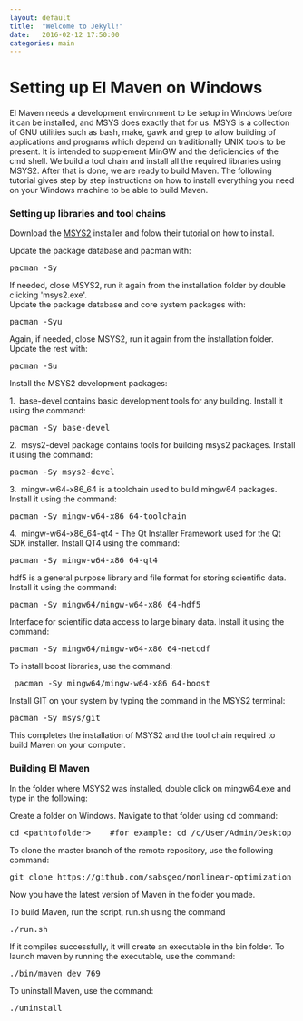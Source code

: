 ```yaml
---
layout: default
title:  "Welcome to Jekyll!"
date:   2016-02-12 17:50:00
categories: main
---
```

<h1>Setting up El Maven on Windows</h1>
<p>El Maven needs a development environment to be setup in Windows before it can be installed, and MSYS does exactly that for us. MSYS is a collection of GNU utilities such as bash, make, gawk and grep to allow building of applications and programs which depend on traditionally UNIX tools to be present. It is intended to supplement MinGW and the deficiencies of the cmd shell. We build a tool chain and install all the required libraries using MSYS2. After that is done, we are ready to build Maven. The following tutorial gives step by step instructions on how to install everything you need on your Windows machine to be able to build Maven.</p>
<h3>Setting up libraries and tool chains</h3>
<p>Download the <a href="http://msys2.github.io/">MSYS2</a> installer and folow their tutorial on how to install.</p>
<p>Update the package database and pacman with:<pre>pacman -Sy</pre></p>
<p>If needed, close MSYS2, run it again from the installation folder by double clicking 'msys2.exe'. </br>Update the package database and core system packages with:
<pre>pacman -Syu</pre></p>
<p>
    Again, if needed, close MSYS2, run it again from the installation folder. Update the rest with:
<pre>pacman -Su</pre>
</p>
<p>
    Install the MSYS2 development packages:
</p>
<p>
    1. &nbsp;base-devel contains basic development tools for any building. Install it using the command:
<pre>pacman -Sy base-devel</pre>
</p>
<p>
    2. &nbsp;msys2-devel package contains tools for building msys2 packages. Install it using the command:
<pre>pacman -Sy msys2-devel</pre>
</p>
<p>
    3. &nbsp;mingw-w64-x86_64 is a toolchain used to build mingw64 packages. Install it using the command:
<pre>pacman -Sy mingw-w64-x86_64-toolchain</pre>
</p>
<p>
    4. &nbsp;mingw-w64-x86_64-qt4 - The Qt Installer Framework used for the Qt SDK installer. Install QT4 using the command:
<pre>pacman -Sy mingw-w64-x86_64-qt4</pre>
</p>
<p>
    hdf5 is a general purpose library and file format for storing scientific data. Install it using the command:
<pre>pacman -Sy mingw64/mingw-w64-x86_64-hdf5</pre>
</p>
<p>
    Interface for scientific data access to large binary data. Install it using the command:
<pre>pacman -Sy mingw64/mingw-w64-x86_64-netcdf</pre>
</p>
<p>
    To install boost libraries, use the command:
<pre> pacman -Sy mingw64/mingw-w64-x86_64-boost</pre>
</p>
<p>
    Install GIT on your system by typing the command in the MSYS2 terminal:
<pre>pacman -Sy msys/git</pre>
</p>
<p>
    This completes the installation of MSYS2 and the tool chain required to build Maven on your computer.
</p>
<h3>Building El Maven</h3>
<p>In the folder where MSYS2 was installed, double click on mingw64.exe and type in the following:</p>
<p>Create a folder on Windows. Navigate to that folder using cd command:</p>
<p><pre>cd &#60;pathtofolder&#62;    #for example: cd /c/User/Admin/Desktop</pre>
</p>

<p>To clone the master branch of the remote repository, use the following command: </p>
<p><pre>git clone https://github.com/sabsgeo/nonlinear-optimization</pre></p>

<p>Now you have the latest version of Maven in the folder you made.</p>
<p>To build Maven, run the script, run.sh using the command</p>
<pre>./run.sh</pre>

<p>If it compiles successfully, it will create an executable in the bin folder. To launch maven by running the executable, use the command:
</p>
<pre>./bin/maven_dev_769</pre>

<p>To uninstall Maven, use the command:</p>
<pre>./uninstall</pre>